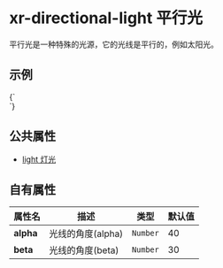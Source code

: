 # xr-directional-light 平行光

平行光是一种特殊的光源，它的光线是平行的，例如太阳光。

## 示例

<CodeLive>
{`
<style>
  xr-directional-light {
    animation: rotate 10s linear infinite;
  }
  @keyframes rotate {
    from {
      ---diffuse: red;
      ---alpha: 0;
      ---beta: 0;
    }
    30% {
      ---diffuse: yellow;
      ---beta: 80;
    }
    60% {
      ---diffuse: blue;
      ---beta: 30;
    }
    to {
      ---diffuse: green;
      ---alpha: 360;
    }
  }
</style>

<xr-scene env-intensity="0.05" background="#000">
  <xr-camera radius="3"></xr-camera>
  <xr-directional-light intensity="3" shadow-caster="xr-mesh"></xr-directional-light>
  <xr-mesh geometry="type: sphere" position="-1 0 0"></xr-mesh>
  <xr-mesh geometry="type: box" position="1 0 0"></xr-mesh>
  <xr-mesh geometry="type: plane; size: 10" position="0 -0.8 0" rotation="90 0 0"></xr-mesh>
  <xr-loading>
    <div class='loading'></div>
  </xr-loading>
</xr-scene>
`}
</CodeLive>

## 公共属性

- [light 灯光](/docs/component/light)

## 自有属性

| 属性名    | 描述              | 类型     | 默认值 |
| --------- | ----------------- | -------- | ------ |
| **alpha** | 光线的角度(alpha) | `Number` | 40     |
| **beta**  | 光线的角度(beta)  | `Number` | 30     |
